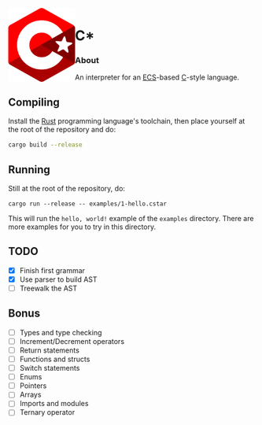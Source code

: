 <img align="left" alt="" src="logo.svg" height="150"/>

# C*

### About

An interpreter for an [ECS](https://en.wikipedia.org/wiki/Entity_component_system)-based [C](https://en.wikipedia.org/wiki/C_(programming_language))-style language.

## Compiling

Install the [Rust](https://www.rust-lang.org/) programming language's toolchain, then place yourself at the root of the repository and do:
```sh
cargo build --release
```

## Running

Still at the root of the repository, do:
```
cargo run --release -- examples/1-hello.cstar
```

This will run the `hello, world!` example of the `examples` directory. There are more examples for you to try in this directory.

## TODO

- [x] Finish first grammar
- [x] Use parser to build AST
- [ ] Treewalk the AST

## Bonus

- [ ] Types and type checking
- [ ] Increment/Decrement operators
- [ ] Return statements
- [ ] Functions and structs
- [ ] Switch statements
- [ ] Enums
- [ ] Pointers
- [ ] Arrays
- [ ] Imports and modules
- [ ] Ternary operator